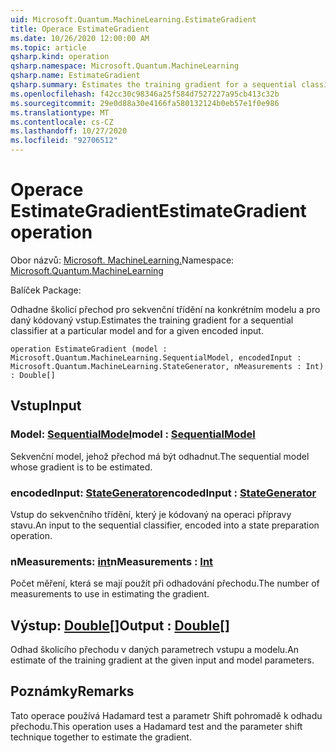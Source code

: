 ```yaml
---
uid: Microsoft.Quantum.MachineLearning.EstimateGradient
title: Operace EstimateGradient
ms.date: 10/26/2020 12:00:00 AM
ms.topic: article
qsharp.kind: operation
qsharp.namespace: Microsoft.Quantum.MachineLearning
qsharp.name: EstimateGradient
qsharp.summary: Estimates the training gradient for a sequential classifier at a particular model and for a given encoded input.
ms.openlocfilehash: f42cc30c98346a25f584d7527227a95cb413c32b
ms.sourcegitcommit: 29e0d88a30e4166fa580132124b0eb57e1f0e986
ms.translationtype: MT
ms.contentlocale: cs-CZ
ms.lasthandoff: 10/27/2020
ms.locfileid: "92706512"
---
```

# <a name="estimategradient-operation"></a><span data-ttu-id="9fc21-102">Operace EstimateGradient</span><span class="sxs-lookup"><span data-stu-id="9fc21-102">EstimateGradient operation</span></span>

<span data-ttu-id="9fc21-103">Obor názvů: [Microsoft. MachineLearning.](xref:Microsoft.Quantum.MachineLearning)</span><span class="sxs-lookup"><span data-stu-id="9fc21-103">Namespace: [Microsoft.Quantum.MachineLearning](xref:Microsoft.Quantum.MachineLearning)</span></span>

<span data-ttu-id="9fc21-104">Balíček [](https://nuget.org/packages/)</span><span class="sxs-lookup"><span data-stu-id="9fc21-104">Package: [](https://nuget.org/packages/)</span></span>


<span data-ttu-id="9fc21-105">Odhadne školicí přechod pro sekvenční třídění na konkrétním modelu a pro daný kódovaný vstup.</span><span class="sxs-lookup"><span data-stu-id="9fc21-105">Estimates the training gradient for a sequential classifier at a particular model and for a given encoded input.</span></span>

```qsharp
operation EstimateGradient (model : Microsoft.Quantum.MachineLearning.SequentialModel, encodedInput : Microsoft.Quantum.MachineLearning.StateGenerator, nMeasurements : Int) : Double[]
```


## <a name="input"></a><span data-ttu-id="9fc21-106">Vstup</span><span class="sxs-lookup"><span data-stu-id="9fc21-106">Input</span></span>

### <a name="model--sequentialmodel"></a><span data-ttu-id="9fc21-107">Model: [SequentialModel](xref:Microsoft.Quantum.MachineLearning.SequentialModel)</span><span class="sxs-lookup"><span data-stu-id="9fc21-107">model : [SequentialModel](xref:Microsoft.Quantum.MachineLearning.SequentialModel)</span></span>

<span data-ttu-id="9fc21-108">Sekvenční model, jehož přechod má být odhadnut.</span><span class="sxs-lookup"><span data-stu-id="9fc21-108">The sequential model whose gradient is to be estimated.</span></span>


### <a name="encodedinput--stategenerator"></a><span data-ttu-id="9fc21-109">encodedInput: [StateGenerator](xref:Microsoft.Quantum.MachineLearning.StateGenerator)</span><span class="sxs-lookup"><span data-stu-id="9fc21-109">encodedInput : [StateGenerator](xref:Microsoft.Quantum.MachineLearning.StateGenerator)</span></span>

<span data-ttu-id="9fc21-110">Vstup do sekvenčního třídění, který je kódovaný na operaci přípravy stavu.</span><span class="sxs-lookup"><span data-stu-id="9fc21-110">An input to the sequential classifier, encoded into a state preparation operation.</span></span>


### <a name="nmeasurements--int"></a><span data-ttu-id="9fc21-111">nMeasurements: [int](xref:microsoft.quantum.lang-ref.int)</span><span class="sxs-lookup"><span data-stu-id="9fc21-111">nMeasurements : [Int](xref:microsoft.quantum.lang-ref.int)</span></span>

<span data-ttu-id="9fc21-112">Počet měření, která se mají použít při odhadování přechodu.</span><span class="sxs-lookup"><span data-stu-id="9fc21-112">The number of measurements to use in estimating the gradient.</span></span>



## <a name="output--double"></a><span data-ttu-id="9fc21-113">Výstup: [Double](xref:microsoft.quantum.lang-ref.double)[]</span><span class="sxs-lookup"><span data-stu-id="9fc21-113">Output : [Double](xref:microsoft.quantum.lang-ref.double)[]</span></span>

<span data-ttu-id="9fc21-114">Odhad školicího přechodu v daných parametrech vstupu a modelu.</span><span class="sxs-lookup"><span data-stu-id="9fc21-114">An estimate of the training gradient at the given input and model parameters.</span></span>

## <a name="remarks"></a><span data-ttu-id="9fc21-115">Poznámky</span><span class="sxs-lookup"><span data-stu-id="9fc21-115">Remarks</span></span>

<span data-ttu-id="9fc21-116">Tato operace používá Hadamard test a parametr Shift pohromadě k odhadu přechodu.</span><span class="sxs-lookup"><span data-stu-id="9fc21-116">This operation uses a Hadamard test and the parameter shift technique together to estimate the gradient.</span></span>